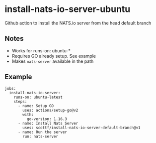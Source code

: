 # install-nats-io-server-ubuntu

Github action to install the NATS.io server from the head default branch

## Notes

* Works for runs-on: ubuntu-* 
* Requires GO already setup. See example
* Makes `nats-server` available in the path

## Example

```
jobs:
  install-nats-io-server:
    runs-on: ubuntu-latest
    steps:
      - name: Setup GO
        uses: actions/setup-go@v2
        with:
          go-version: 1.16.3
      - name: Install Nats Server
        uses: scottf/install-nats-io-server-default-branch@v1
      - name: Run the server
        run: nats-server
```
